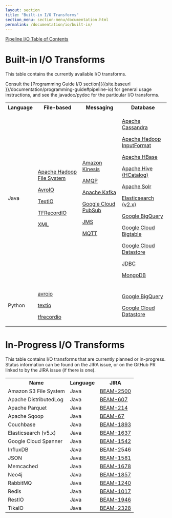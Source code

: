 ```yaml
---
layout: section
title: "Built-in I/O Transforms"
section_menu: section-menu/documentation.html
permalink: /documentation/io/built-in/
---
```


[Pipeline I/O Table of Contents]({{site.baseurl}}/documentation/io/io-toc/)

# Built-in I/O Transforms

This table contains the currently available I/O transforms.

Consult the [Programming Guide I/O section]({{site.baseurl }}/documentation/programming-guide#pipeline-io) for general usage instructions, and see the javadoc/pydoc for the particular I/O transforms.


<table class="table table-bordered">
<tr>
  <th>Language</th>
  <th>File-based</th>
  <th>Messaging</th>
  <th>Database</th>
</tr>
<tr>
  <td>Java</td>
  <td>
    <p><a href="https://github.com/apache/beam/tree/master/sdks/java/io/hadoop-file-system">Apache Hadoop File System</a></p>
    <p><a href="https://github.com/apache/beam/blob/master/sdks/java/core/src/main/java/org/apache/beam/sdk/io/AvroIO.java">AvroIO</a></p>
    <p><a href="https://github.com/apache/beam/blob/master/sdks/java/core/src/main/java/org/apache/beam/sdk/io/TextIO.java">TextIO</a></p>
    <p><a href="https://github.com/apache/beam/blob/master/sdks/java/core/src/main/java/org/apache/beam/sdk/io/TFRecordIO.java">TFRecordIO</a></p>
    <p><a href="https://github.com/apache/beam/blob/master/sdks/java/core/src/main/java/org/apache/beam/sdk/io/">XML</a></p>
  </td>
  <td>
    <p><a href="https://github.com/apache/beam/tree/master/sdks/java/io/kinesis">Amazon Kinesis</a></p>
    <p><a href="https://github.com/apache/beam/tree/master/sdks/java/io/amqp">AMQP</a></p>
    <p><a href="https://github.com/apache/beam/tree/master/sdks/java/io/kafka">Apache Kafka</a></p>
    <p><a href="https://github.com/apache/beam/blob/master/sdks/java/core/src/main/java/org/apache/beam/sdk/io">Google Cloud PubSub</a></p>
    <p><a href="https://github.com/apache/beam/tree/master/sdks/java/io/jms">JMS</a></p>
    <p><a href="https://github.com/apache/beam/tree/master/sdks/java/io/mqtt">MQTT</a></p>
  </td>
  <td>
    <p><a href="https://github.com/apache/beam/tree/master/sdks/java/io/cassandra">Apache Cassandra</a></p>
    <p><a href="{{site.baseurl}}/documentation/io/built-in/hadoop/">Apache Hadoop InputFormat</a></p>
    <p><a href="https://github.com/apache/beam/tree/master/sdks/java/io/hbase">Apache HBase</a></p>
    <p><a href="https://github.com/apache/beam/tree/master/sdks/java/io/hcatalog">Apache Hive (HCatalog)</a></p>
    <p><a href="https://github.com/apache/beam/tree/master/sdks/java/io/solr">Apache Solr</a></p>
    <p><a href="https://github.com/apache/beam/tree/master/sdks/java/io/elasticsearch">Elasticsearch (v2.x)</a></p>
    <p><a href="https://github.com/apache/beam/tree/master/sdks/java/io/google-cloud-platform/src/main/java/org/apache/beam/sdk/io/gcp/bigquery">Google BigQuery</a></p>
    <p><a href="https://github.com/apache/beam/tree/master/sdks/java/io/google-cloud-platform/src/main/java/org/apache/beam/sdk/io/gcp/bigtable">Google Cloud Bigtable</a></p>
    <p><a href="https://github.com/apache/beam/tree/master/sdks/java/io/google-cloud-platform/src/main/java/org/apache/beam/sdk/io/gcp/datastore">Google Cloud Datastore</a></p>
    <p><a href="https://github.com/apache/beam/tree/master/sdks/java/io/jdbc">JDBC</a></p>
    <p><a href="https://github.com/apache/beam/tree/master/sdks/java/io/mongodb">MongoDB</a></p>
  </td>
</tr>
<tr>
  <td>Python</td>
  <td>
    <p><a href="https://github.com/apache/beam/blob/master/sdks/python/apache_beam/io/avroio.py">avroio</a></p>
    <p><a href="https://github.com/apache/beam/blob/master/sdks/python/apache_beam/io/textio.py">textio</a></p>
    <p><a href="https://github.com/apache/beam/blob/master/sdks/python/apache_beam/io/tfrecordio.py">tfrecordio</a></p>
  </td>
  <td>
  </td>
  <td>
    <p><a href="https://github.com/apache/beam/blob/master/sdks/python/apache_beam/io/gcp/bigquery.py">Google BigQuery</a></p>
    <p><a href="https://github.com/apache/beam/tree/master/sdks/python/apache_beam/io/gcp/datastore">Google Cloud Datastore</a></p>
  </td>

</tr>
</table>

# In-Progress I/O Transforms

This table contains I/O transforms that are currently planned or in-progress. Status information can be found on the JIRA issue, or on the GitHub PR linked to by the JIRA issue (if there is one).

<table class="table table-bordered">
  <tr>
    <th>Name</th><th>Language</th><th>JIRA</th>
  </tr>
  <tr>
    <td>Amazon S3 File System</td><td>Java</td>
    <td><a href="https://issues.apache.org/jira/browse/BEAM-2500">BEAM-2500</a></td>
  </tr>
  <tr>
    <td>Apache DistributedLog</td><td>Java</td>
    <td><a href="https://issues.apache.org/jira/browse/BEAM-607">BEAM-607</a></td>
  </tr>
  <tr>
    <td>Apache Parquet</td><td>Java</td>
    <td><a href="https://issues.apache.org/jira/browse/BEAM-214">BEAM-214</a></td>
  </tr>
  <tr>
    <td>Apache Sqoop</td><td>Java</td>
    <td><a href="https://issues.apache.org/jira/browse/BEAM-67">BEAM-67</a></td>
  </tr>
  <tr>
    <td>Couchbase</td><td>Java</td>
    <td><a href="https://issues.apache.org/jira/browse/BEAM-1893">BEAM-1893</a></td>
  </tr>
  <tr>
    <td>Elasticsearch (v5.x)</td><td>Java</td>
    <td><a href="https://issues.apache.org/jira/browse/BEAM-1637">BEAM-1637</a></td>
  </tr>
  <tr>
    <td>Google Cloud Spanner</td><td>Java</td>
    <td><a href="https://issues.apache.org/jira/browse/BEAM-1542">BEAM-1542</a></td>
  </tr>
  <tr>
    <td>InfluxDB</td><td>Java</td>
    <td><a href="https://issues.apache.org/jira/browse/BEAM-2546">BEAM-2546</a></td>
  </tr>
  <tr>
    <td>JSON</td><td>Java</td>
    <td><a href="https://issues.apache.org/jira/browse/BEAM-1581">BEAM-1581</a></td>
  </tr>
  <tr>
    <td>Memcached</td><td>Java</td>
    <td><a href="https://issues.apache.org/jira/browse/BEAM-1678">BEAM-1678</a></td>
  </tr>
  <tr>
    <td>Neo4j</td><td>Java</td>
    <td><a href="https://issues.apache.org/jira/browse/BEAM-1857">BEAM-1857</a></td>
  </tr>
  <tr>
    <td>RabbitMQ</td><td>Java</td>
    <td><a href="https://issues.apache.org/jira/browse/BEAM-1240">BEAM-1240</a></td>
  </tr>
  <tr>
    <td>Redis</td><td>Java</td>
    <td><a href="https://issues.apache.org/jira/browse/BEAM-1017">BEAM-1017</a></td>
  </tr>
  <tr>
    <td>RestIO</td><td>Java</td>
    <td><a href="https://issues.apache.org/jira/browse/BEAM-1946">BEAM-1946</a></td>
  </tr>
  <tr>
    <td>TikaIO</td><td>Java</td>
    <td><a href="https://issues.apache.org/jira/browse/BEAM-2328">BEAM-2328</a></td>
  </tr>
</table>
